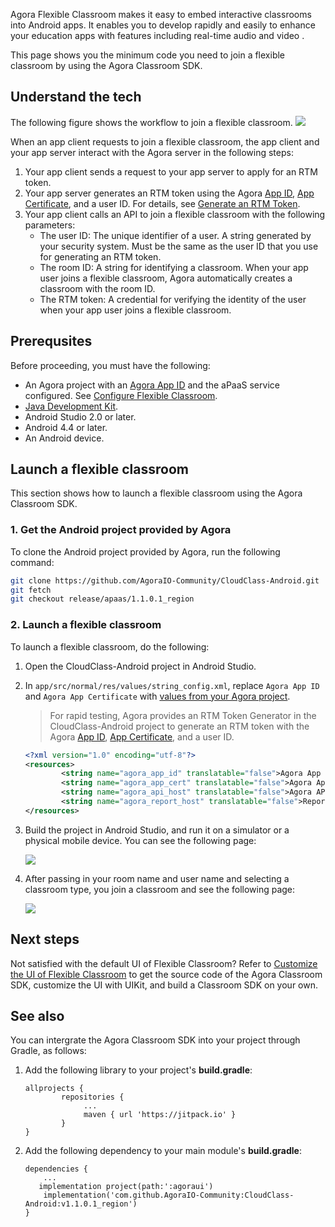 Agora Flexible Classroom makes it easy to embed interactive classrooms into Android apps. It enables you to develop rapidly and easily to enhance your education apps with features including real-time audio and video .

This page shows you the minimum code you need to join a flexible classroom by using the Agora Classroom SDK.

## Understand the tech

The following figure shows the workflow to join a flexible classroom.
![](https://web-cdn.agora.io/docs-files/1623309158910)

When an app client requests to join a flexible classroom, the app client and your app server interact with the Agora server in the following steps:

1. Your app client sends a request to your app server to apply for an RTM token.
2. Your app server generates an RTM token using the Agora [App ID](./Agora%20Platform/get_appid_token?platform=All%20Platforms#get-the-app-id), [App Certificate](./Agora%20Platform/get_appid_token?platform=All%20Platforms#get-the-app-certificate), and a user ID. For details, see [Generate an RTM Token](https://docs.agora.io/en/Real-time-Messaging/token_server_rtm).
3. Your app client calls an API to join a flexible classroom with the following parameters:
   - The user ID: The unique identifier of a user. A string generated by your security system. Must be the same as the user ID that you use for generating an RTM token.
   - The room ID: A string for identifying a classroom. When your app user joins a flexible classroom, Agora automatically creates a classroom with the room ID.
   - The RTM token: A credential for verifying the identity of the user when your app user joins a flexible classroom. 

## Prerequsites

Before proceeding, you must have the following:

- An Agora project with an [Agora App ID](/en/Agora%20Platform/get_appid_token?platform=All%20Platforms#get-the-app-id) and the aPaaS service configured. See [Configure Flexible Classroom](./agora_class_prep).
- [Java Development Kit](https://www.oracle.com/java/technologies/javase-downloads.html).
- Android Studio 2.0 or later.
- Android 4.4 or later.
- An Android device.

## Launch a flexible classroom

This section shows how to launch a flexible classroom using the Agora Classroom SDK.

### 1. Get the Android project provided by Agora

To clone the Android project provided by Agora, run the following command:

```bash
git clone https://github.com/AgoraIO-Community/CloudClass-Android.git
git fetch
git checkout release/apaas/1.1.0.1_region
```

### 2. Launch a flexible classroom

To launch a flexible classroom, do the following:

1. Open the CloudClass-Android project in Android Studio.

2. In `app/src/normal/res/values/string_config.xml`, replace `Agora App ID` and `Agora App Certificate` with [values from your Agora project](https://docs.agora.io/en/Agora%20Platform/get_appid_token).

   > For rapid testing, Agora provides an RTM Token Generator in the CloudClass-Android project to generate an RTM token with the Agora [App ID](/en/Agora%20Platform/get_appid_token?platform=All%20Platforms#get-the-app-id), [App Certificate](/en/Agora%20Platform/get_appid_token?platform=All%20Platforms#get-the-app-certificate), and a user ID.

   ```xml
   <?xml version="1.0" encoding="utf-8"?>
   <resources>
           <string name="agora_app_id" translatable="false">Agora App ID</string>
           <string name="agora_app_cert" translatable="false">Agora App Certificate</string>
           <string name="agora_api_host" translatable="false">Agora API Host</string>
           <string name="agora_report_host" translatable="false">Report API Host</string>
   </resources>
   ```

3. Build the project in Android Studio, and run it on a simulator or a physical mobile device. You can see the following page:

   ![](https://web-cdn.agora.io/docs-files/1623315354864)

4. After passing in your room name and user name and selecting a classroom type, you join a classroom and see the following page:

   ![](https://web-cdn.agora.io/docs-files/1622431132516)

## Next steps

Not satisfied with the default UI of Flexible Classroom? Refer to [Customize the UI of Flexible Classroom](./agora_class_custom_ui_android?platform=Android) to get the source code of the Agora Classroom SDK, customize the UI with UIKit, and build a Classroom SDK on your own.

## See also

You can intergrate the Agora Classroom SDK into your project through Gradle, as follows:

  1. Add the following library to your project's **build.gradle**:

     ```
     allprojects {
     		 repositories {
     			  ...
     			  maven { url 'https://jitpack.io' }
     		 }
     }
     ```

  2. Add the following dependency to your main module's **build.gradle**:

     ```
     dependencies {
         ...
     	implementation project(path:':agoraui')
         implementation('com.github.AgoraIO-Community:CloudClass-Android:v1.1.0.1_region') 
     }	
     ```